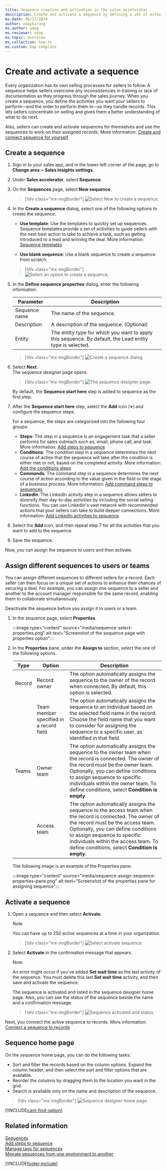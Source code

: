 ```yaml
---
title: Sequence creation and activation in the sales accelerator
description: Create and activate a sequence by defining a set of activities as steps that sellers should follow while handling records in Dynamics 365 Sales.
ms.date: 06/17/2024
author: udaykirang
ms.author: udag
ms.reviewer: udag
ms.topic: overview 
ms.collection: how-to 
ms.custom: bap-template 
---
```


# Create and activate a sequence 

Every organization has its own selling processes for sellers to follow. A sequence helps sellers overcome any inconsistencies in training or lack of documentation as they progress through the sales journey. When you create a sequence, you define the activities you want your sellers to perform&mdash;and the order to perform them in&mdash;as they handle records. This lets sellers concentrate on selling and gives them a better understanding of what to do next.

Also, sellers can create and activate sequences for themselves and use the sequences to work on their assigned records. More information: [Create and connect sequence for yourself](create-sequence-seller.md) 

## Create a sequence

1. Sign in to your sales app, and in the lower-left corner of the page, go to **Change area** > **Sales Insights settings**.
2. Under **Sales accelerator**, select **Sequence**.  
3. On the **Sequences** page, select **New sequence**.   
    > [!div class="mx-imgBorder"]
    > ![Select New to create a sequence.](media/sequence-select-new-sequence.png "Select New to create a sequence")   

4. In the **Create a sequence** dialog, select one of the following options to create the sequence:  

    - **Use template**: Use the templates to quickly set up sequences. Sequence templates provide a set of activities to guide sellers with the next best action to take to achieve a task, such as getting introduced to a lead and winning the deal. More information: [Sequence templates](sequence-templates.md)  
    
    - **Use blank sequence**: Use a blank sequence to create a sequence from scratch.   
        
    > [!div class="mx-imgBorder"]
    > ![Select an option to create a sequence.](media/sequence-select-option-create-sequence.png "Select an option to create a sequence")     

5. In the **Define sequence properties** dialog, enter the following information.

    | Parameter | Description |
    |-----------|-------------|
    | Sequence name | The name of the sequence. |
    | Description | A description of the sequence. (Optional) |
    | Entity | The entity type for which you want to apply this sequence. By default, the Lead entity type is selected. |   

    > [!div class="mx-imgBorder"]
    > ![Create a sequence dialog.](media/sequence-create-sequence.png "Create a sequence dialog")   

6. Select **Next**.     
    The sequence designer page opens.

    > [!div class="mx-imgBorder"]
    > ![The sequence designer page.](media/sequence-designer-page.png "The sequence designer page")   

    By default, the **Sequence start here** step is added to sequence as the first step.  

7. After the **Sequence start here** step, select the **Add** icon (**+**) and configure the sequence steps.
    
    For a sequence, the steps are categorized into the following four groups:
    - **Steps**: The step in a sequence is an engagement task that a seller performs for sales outreach such as, email, phone call, and task. More information: [Add steps to sequence](steps-sequence.md)
    - **Conditions**: The condition step in a sequence determines the next course of action that the sequence will take after the condition is either met or not, based on the completed activity. More information: [Add the conditions steps](adaptive-sequence.md)
    - **Commands**: The command step in a sequence determines the next course of action according to the value given in the field or the stage of a business process. More information: [Add command steps to sequences](command-sequence.md)  
    - **LinkedIn**: The LinkedIn activity step in a sequence allows sellers to diversify their day-to-day activities by including the social selling functions. You can use LinkedIn's vast network with recommended actions that your sellers can take to build deeper connections. More information: [Add LinkedIn activities to sequence](linkedin-activities-sequence.md)
       
8. Select the **Add** icon, and then repeat step 7 for all the activities that you want to add to the sequence.
9. Save the sequence.  

Now, you can assign the sequence to users and then activate. 

## Assign different sequences to users or teams

You can assign different sequences to different sellers for a record. Each seller can then focus on a unique set of actions to enhance their chances of securing a deal. For example, you can assign one sequence to a seller and another to the account manager responsible for the same record, enabling them to collaborate simultaneously.  

Deactivate the sequence before you assign it to users or a team. 

1. In the sequence page, select **Properties**.

    :::image type="content" source="media/sequence-select-properties.png" alt-text="Screenshot of the sequence page with properties option":::

1. In the **Properties** pane, under the **Assign to** section, select the one of the following options.  

    | Type | Option | Description |
    |------|--------|-------------|
    | Record | Record owner | The option automatically assigns the sequence to the owner of the record when connected. By default, this option is selected. |
    || Team member specified in a record field | The option automatically assigns the sequence to an individual based on the selected field name in the record. Choose the field name that you want to consider for assigning the sequence to a specific user, as identified in that field. |
    | Teams | Owner team | The option automatically assigns the sequence to the owner team when the record is connected. The owner of the record must be the owner team. Optionally, you can define conditions to assign sequence to specific individuals within the owner team. To define conditions, select **Condition is empty**. |
    || Access team | The option automatically assigns the sequence to the access team when the record is connected. The owner of the record must be the access team. Optionally, you can define conditions to assign sequence to specific individuals within the access team. To define conditions, select **Condition is empty**. |

    The following image is an example of the Properties pane:

    :::image type="content" source="media/sequence-assign-sequence-properties-pane.png" alt-text="Screenshot of the properties pane for assigning sequence":::

## Activate a sequence

1. Open a sequence and then select **Activate**.
    >[!NOTE]
    >You can have up to 250 active sequences at a time in your organization.        

    > [!div class="mx-imgBorder"]
    > ![Select activate sequence.](media/sequence-select-activate-sequence.png "Select activate sequence")  

1. Select **Activate** in the confirmation message that appears.   
    > [!NOTE]
    > An error might occur if you've added **Set wait time** as the last activity of the sequence. You must delete this last **Set wait time** activity, and then save and activate the sequence.       

    The sequence is activated and listed in the sequence designer home page. Also, you can see the status of the sequence beside the name and a confirmation message.  

    > [!div class="mx-imgBorder"]
    > ![Sequence activated and status.](media/sequence-activate-sequence-confirmation.png "Sequence activated and status")  

Next, you connect the active sequence to records. More information: [Connect a sequence to records](connect-a-sequence-to-records.md)

## Sequence home page

On the sequence home page, you can do the following tasks:
- Sort and filter the records based on the column options. Expand the column header, and then select the sort and filter options that are available.
- Reorder the columns by dragging them to the location you want in the grid.
- Search is available only on the name and description of the sequence.

> [!div class="mx-imgBorder"]
> ![Sequence designer home page.](media/sequence-home-page.png "Sequence designer home page")    

[!INCLUDE[cant-find-option](../includes/cant-find-option.md)]

## Related information

[Sequences](create-manage-sequences.md)     
[Add steps to sequence](steps-sequence.md)  
[Manage tags for sequences](manage-tags-for-sequences.md)     
[Migrate sequences from one environment to another](migrate-sequence.md)

[!INCLUDE[footer-include](../includes/footer-banner.md)]
